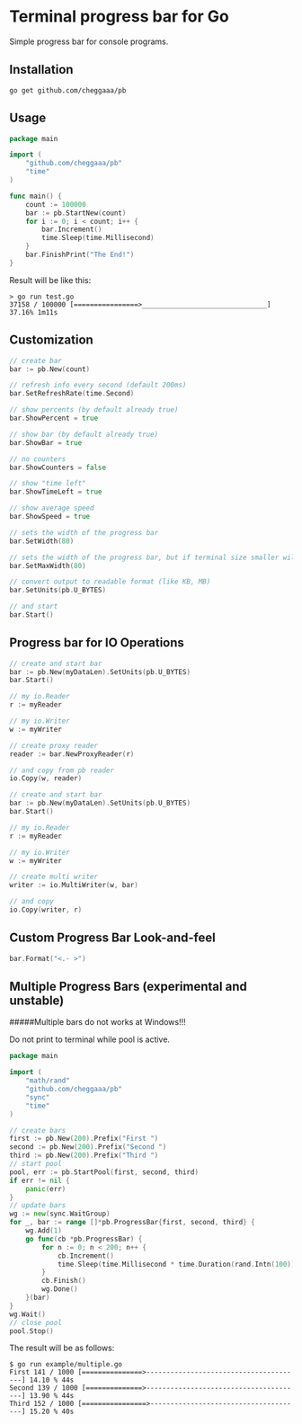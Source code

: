 # Terminal progress bar for Go  

Simple progress bar for console programs. 
    

## Installation

```
go get github.com/cheggaaa/pb
```   

## Usage   

```Go
package main

import (
	"github.com/cheggaaa/pb"
	"time"
)

func main() {
	count := 100000
	bar := pb.StartNew(count)
	for i := 0; i < count; i++ {
		bar.Increment()
		time.Sleep(time.Millisecond)
	}
	bar.FinishPrint("The End!")
}

```

Result will be like this:

```
> go run test.go
37158 / 100000 [================>_______________________________] 37.16% 1m11s
```

## Customization

```Go  
// create bar
bar := pb.New(count)

// refresh info every second (default 200ms)
bar.SetRefreshRate(time.Second)

// show percents (by default already true)
bar.ShowPercent = true

// show bar (by default already true)
bar.ShowBar = true

// no counters
bar.ShowCounters = false

// show "time left"
bar.ShowTimeLeft = true

// show average speed
bar.ShowSpeed = true

// sets the width of the progress bar
bar.SetWidth(80)

// sets the width of the progress bar, but if terminal size smaller will be ignored
bar.SetMaxWidth(80)

// convert output to readable format (like KB, MB)
bar.SetUnits(pb.U_BYTES)

// and start
bar.Start()
``` 

## Progress bar for IO Operations

```go
// create and start bar
bar := pb.New(myDataLen).SetUnits(pb.U_BYTES)
bar.Start()

// my io.Reader
r := myReader

// my io.Writer
w := myWriter

// create proxy reader
reader := bar.NewProxyReader(r)

// and copy from pb reader
io.Copy(w, reader)

```

```go
// create and start bar
bar := pb.New(myDataLen).SetUnits(pb.U_BYTES)
bar.Start()

// my io.Reader
r := myReader

// my io.Writer
w := myWriter

// create multi writer
writer := io.MultiWriter(w, bar)

// and copy
io.Copy(writer, r)
```

## Custom Progress Bar Look-and-feel

```go
bar.Format("<.- >")
```

## Multiple Progress Bars (experimental and unstable)

#####Multiple bars do not works at Windows!!!

Do not print to terminal while pool is active.

```go
package main

import (
    "math/rand"
    "github.com/cheggaaa/pb"    
    "sync"
    "time"
)

// create bars
first := pb.New(200).Prefix("First ")
second := pb.New(200).Prefix("Second ")
third := pb.New(200).Prefix("Third ")
// start pool
pool, err := pb.StartPool(first, second, third)
if err != nil {
	panic(err)
}
// update bars
wg := new(sync.WaitGroup)
for _, bar := range []*pb.ProgressBar{first, second, third} {
	wg.Add(1)
	go func(cb *pb.ProgressBar) {
		for n := 0; n < 200; n++ {
			cb.Increment()
			time.Sleep(time.Millisecond * time.Duration(rand.Intn(100)))
		}
		cb.Finish()
		wg.Done()
	}(bar)
}
wg.Wait()
// close pool
pool.Stop()
```

The result will be as follows:

```
$ go run example/multiple.go 
First 141 / 1000 [===============>---------------------------------------] 14.10 % 44s
Second 139 / 1000 [==============>---------------------------------------] 13.90 % 44s
Third 152 / 1000 [================>--------------------------------------] 15.20 % 40s
```
